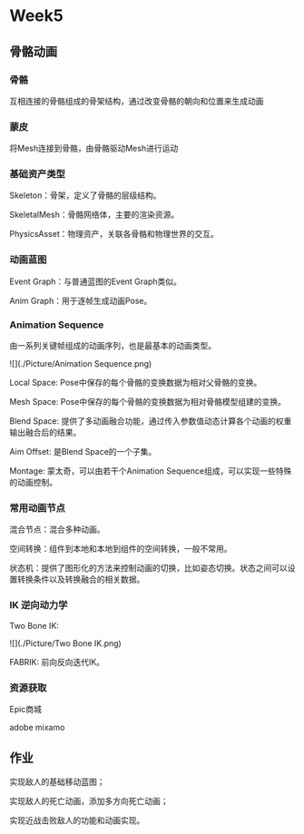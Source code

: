 # Week5

## 骨骼动画

### 骨骼

互相连接的骨骼组成的骨架结构，通过改变骨骼的朝向和位置来生成动画

### 蒙皮

将Mesh连接到骨骼，由骨骼驱动Mesh进行运动

### 基础资产类型

Skeleton：骨架，定义了骨骼的层级结构。

SkeletalMesh：骨骼网络体，主要的渲染资源。

PhysicsAsset：物理资产，关联各骨骼和物理世界的交互。

### 动画蓝图

Event Graph：与普通蓝图的Event Graph类似。

Anim Graph：用于逐帧生成动画Pose。

### Animation Sequence

由一系列关键帧组成的动画序列，也是最基本的动画类型。

![](./Picture/Animation Sequence.png)

Local Space: Pose中保存的每个骨骼的变换数据为相对父骨骼的变换。

Mesh Space: Pose中保存的每个骨骼的变换数据为相对骨骼模型组建的变换。

Blend Space: 提供了多动画融合功能，通过传入参数值动态计算各个动画的权重输出融合后的结果。

Aim Offset: 是Blend Space的一个子集。

Montage: 蒙太奇，可以由若干个Animation Sequence组成，可以实现一些特殊的动画控制。

### 常用动画节点

混合节点：混合多种动画。

空间转换：组件到本地和本地到组件的空间转换，一般不常用。

状态机：提供了图形化的方法来控制动画的切换，比如姿态切换。状态之间可以设置转换条件以及转换融合的相关数据。

### IK 逆向动力学

Two Bone IK: 

![](./Picture/Two Bone IK.png)

FABRIK: 前向反向迭代IK。

### 资源获取

Epic商城

adobe mixamo

## 作业

实现敌人的基础移动蓝图；

实现敌人的死亡动画，添加多方向死亡动画；

实现近战击败敌人的功能和动画实现。
